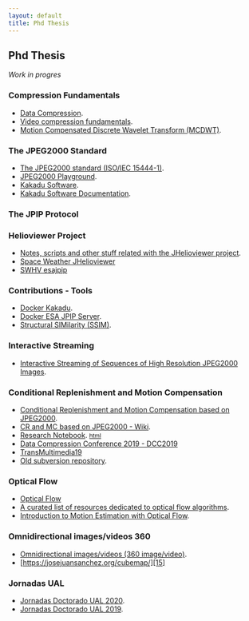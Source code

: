 ```yaml
---
layout: default
title: Phd Thesis
---
```


## Phd Thesis

*Work in progres*

### Compression Fundamentals

* [Data Compression][8].
* [Video compression fundamentals][25].
* [Motion Compensated Discrete Wavelet Transform (MCDWT)][27].

### The JPEG2000 Standard

* [The JPEG2000 standard (ISO/IEC 15444-1)][26].
* [JPEG2000 Playground][10].
* [Kakadu Software][6].
* [Kakadu Software Documentation][7].

### The JPIP Protocol



### Helioviewer Project

* [Notes, scripts and other stuff related with the JHelioviewer project][11].
* [Space Weather JHelioviewer][20]
* [SWHV esajpip][21]

### Contributions - Tools

* [Docker Kakadu][14].
* [Docker ESA JPIP Server][16].
* [Structural SIMilarity (SSIM)][21].

### Interactive Streaming

* [Interactive Streaming of Sequences of High Resolution JPEG2000 Images][3].

### Conditional Replenishment and Motion Compensation

* [Conditional Replenishment and Motion Compensation based on JPEG2000][1].
* [CR and MC based on JPEG2000 - Wiki][2].
* [Research Notebook][4]. <small>[html](http://josejuansanchez.org/research-notebook/)</small>
* [Data Compression Conference 2019 - DCC2019][18]
* [TransMultimedia19](https://github.com/josejuansanchez/TransMultimedia19)
* [Old subversion repository][5].

### Optical Flow

* [Optical Flow][12]
* [A curated list of resources dedicated to optical flow algorithms][23].
* [Introduction to Motion Estimation with Optical Flow][24].

### Omnidirectional images/videos 360

* [Omnidirectional images/videos (360 image/video)][9].
* [https://josejuansanchez.org/cubemap/][15]

### Jornadas UAL

* [Jornadas Doctorado UAL 2020][17].
* [Jornadas Doctorado UAL 2019][19].

[1]: https://github.com/josejuansanchez/cr_mc_j2k
[2]: https://github.com/josejuansanchez/cr_mc_j2k/wiki
[3]: https://github.com/josejuansanchez/tesis
[4]: https://github.com/josejuansanchez/research-notebook
[5]: https://github.com/josejuansanchez/ual-subversion
[6]: https://github.com/josejuansanchez/Kakadu
[7]: http://kakadusoftware.com/documentation/
[8]: https://github.com/josejuansanchez/data-compression
[9]: https://github.com/josejuansanchez/360-video
[10]: https://github.com/josejuansanchez/jpeg2000-playground
[11]: https://github.com/josejuansanchez/JHelioviewer-Notes
[12]: https://github.com/josejuansanchez/optical-flow
[13]: https://github.com/josejuansanchez/TransMultimedia19
[14]: https://github.com/josejuansanchez/docker-kakadu
[15]: https://josejuansanchez.org/cubemap/
[16]: https://github.com/josejuansanchez/docker-esajpip
[17]: https://github.com/josejuansanchez/jornadas-doctorado-ual-2020
[18]: https://github.com/josejuansanchez/DCC2019
[19]: https://github.com/josejuansanchez/jornadas-doctorado-ual-2019
[20]: https://github.com/Helioviewer-Project/JHelioviewer-SWHV
[21]: https://github.com/Helioviewer-Project/esajpip-SWHV
[22]: https://github.com/josejuansanchez/ssim
[23]: https://github.com/antran89/awesome-optical-flow-algorithm
[24]: https://nanonets.com/blog/optical-flow/
[25]: https://vicente-gonzalez-ruiz.github.io/video_compression/
[26]: https://vicente-gonzalez-ruiz.github.io/JPEG2000/
[27]: https://sistemas-multimedia.github.io/MCDWT/